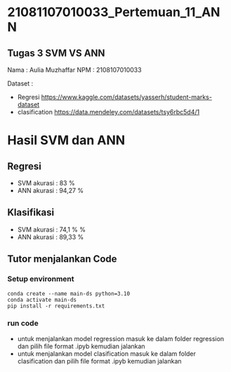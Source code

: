# 21081107010033_Pertemuan_11_ANN
## Tugas 3 SVM VS ANN

Nama : Aulia Muzhaffar
NPM : 2108107010033

Dataset : 
- Regresi https://www.kaggle.com/datasets/yasserh/student-marks-dataset
- clasification https://data.mendeley.com/datasets/tsy6rbc5d4/1


# Hasil SVM dan ANN
## Regresi 
- SVM akurasi : 83 %
- ANN akurasi : 94,27 %

## Klasifikasi 
- SVM akurasi : 74,1 % %
- ANN akurasi : 89,33 %

## Tutor menjalankan Code
### Setup environment
```
conda create --name main-ds python=3.10
conda activate main-ds
pip install -r requirements.txt
```
### run code
- untuk menjalankan model regression masuk ke dalam folder regression dan pilih file format .ipyb kemudian jalankan
- untuk menjalankan model clasification masuk ke dalam folder clasification dan pilih file format .ipyb kemudian jalankan


